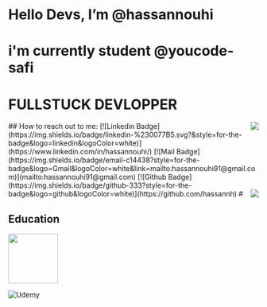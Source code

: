 # Hello Devs, I’m @hassannouhi 
# i'm currently student @youcode-safi
# FULLSTUCK DEVLOPPER
<img align='right' src="https://github-readme-stats.vercel.app/api?username=hassannh&show_icons=true&theme=aura"> 
## How to reach out to me:
[![Linkedin Badge](https://img.shields.io/badge/linkedin-%230077B5.svg?&style=for-the-badge&logo=linkedin&logoColor=white)](https://www.linkedin.com/in/hassannouhi/)
[![Mail Badge](https://img.shields.io/badge/email-c14438?style=for-the-badge&logo=Gmail&logoColor=white&link=mailto:hassannouhi91@gmail.com)](mailto:hassannouhi91@gmail.com)
[![Github Badge](https://img.shields.io/badge/github-333?style=for-the-badge&logo=github&logoColor=white)](https://github.com/hassannh)    
 #
 
<img align='right' src="https://github-readme-stats.vercel.app/api/top-langs/?username=hassannh&layout=compact&theme=aura" />

## Education
<div>
   <a href='https://youcode.ma/'>
     <img src='https://avatars.githubusercontent.com/u/77738171?s=200&v=4' style='width:100px'>
  </a>
</div>

![Udemy](https://img.shields.io/badge/Udemy-%23EA5252.svg?style=for-the-badge&logo=Udemy&logoColor=white)
